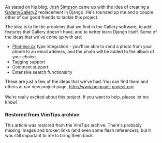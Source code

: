 <!-- :metadata:

title: Poignant.
tags: Programming, Python
publishedAt: 2007-11-03T01:55:50-07:00
summary:

As stated on his blog, <a href='http://stderr.ws'>Josh Simpson</a> came up with
the idea of creating a <a
href='http://gallery.menalto.com/'>Gallery/Gallery2</a> replacement in Django.
He's rounded up me and a couple other of our good friends to tackle this
project...

-->

As stated on his blog, <a href='http://stderr.ws'>Josh Simpson</a> came up with
the idea of creating a <a
href='http://gallery.menalto.com/'>Gallery/Gallery2</a> replacement in Django.
He's rounded up me and a couple other of our good friends to tackle this
project.

The idea is to fix the problems that we find in the Gallery software, to add
features that Gallery doesn't have, and to better learn Django itself.  Some of
the ideas that we've come up with are:

<ul>
<li><a href='http://phonese.cx'>Phonese.cx</a> type integration - you'll be
able to send a photo from your phone to an email address, and the photo will be
added to the album of your choice.</li>
<li>Tagging support</li>
<li>Comment support</li>
<li>Extensive search functionality</li>
</ul>

These are just a few of the ideas that we've had.  You can find them and others
at our new project page, http://www.poignant-project.org  <br /><br />
We're really excited about this project.  If you want to help, please let me know!

<div class="restored-from-archive">
  <h3>Restored from VimTips archive</h3>
  <p>
  This article was restored from the VimTips archive. There's probably
  missing images and broken links (and even some flash references), but it
  was still important to me to bring them back.
  </p>
</div>
